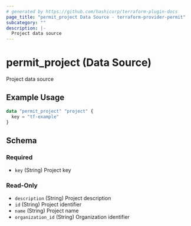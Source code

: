 ```yaml
---
# generated by https://github.com/hashicorp/terraform-plugin-docs
page_title: "permit_project Data Source - terraform-provider-permit"
subcategory: ""
description: |-
  Project data source
---
```


# permit_project (Data Source)

Project data source

## Example Usage

```terraform
data "permit_project" "project" {
  key = "tf-example"
}
```

<!-- schema generated by tfplugindocs -->
## Schema

### Required

- `key` (String) Project key

### Read-Only

- `description` (String) Project description
- `id` (String) Project identifier
- `name` (String) Project name
- `organization_id` (String) Organization identifier
